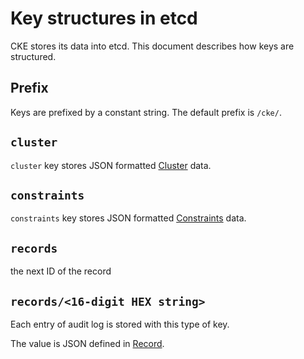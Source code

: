 Key structures in etcd
======================

CKE stores its data into etcd.
This document describes how keys are structured.

Prefix
------

Keys are prefixed by a constant string.
The default prefix is `/cke/`.

`cluster`
---------

`cluster` key stores JSON formatted [Cluster](cluster.md) data.

`constraints`
-------------

`constraints` key stores JSON formatted [Constraints](constraints.md) data.

`records`
----------

the next ID of the record

`records/<16-digit HEX string>`
-------------------------------

Each entry of audit log is stored with this type of key.

The value is JSON defined in [Record](record.md).
